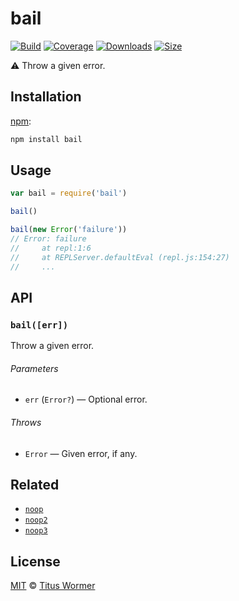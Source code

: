 # bail

[![Build][build-badge]][build]
[![Coverage][coverage-badge]][coverage]
[![Downloads][downloads-badge]][downloads]
[![Size][size-badge]][size]

:warning: Throw a given error.

## Installation

[npm][npm-install]:

```bash
npm install bail
```

## Usage

```js
var bail = require('bail')

bail()

bail(new Error('failure'))
// Error: failure
//     at repl:1:6
//     at REPLServer.defaultEval (repl.js:154:27)
//     ...
```

## API

### `bail([err])`

Throw a given error.

###### Parameters

*   `err` (`Error?`) — Optional error.

###### Throws

*   `Error` — Given error, if any.

## Related

*   [`noop`][noop]
*   [`noop2`][noop2]
*   [`noop3`][noop3]

## License

[MIT][license] © [Titus Wormer][author]

<!-- Definitions -->

[build-badge]: https://img.shields.io/travis/wooorm/bail.svg

[build]: https://travis-ci.org/wooorm/bail

[coverage-badge]: https://img.shields.io/codecov/c/github/wooorm/bail.svg

[coverage]: https://codecov.io/github/wooorm/bail

[downloads-badge]: https://img.shields.io/npm/dm/bail.svg

[downloads]: https://www.npmjs.com/package/bail

[size-badge]: https://img.shields.io/bundlephobia/minzip/bail.svg

[size]: https://bundlephobia.com/result?p=bail

[npm-install]: https://docs.npmjs.com/cli/install

[license]: license

[author]: https://wooorm.com

[noop]: https://www.npmjs.com/package/noop

[noop2]: https://www.npmjs.com/package/noop2

[noop3]: https://www.npmjs.com/package/noop3
